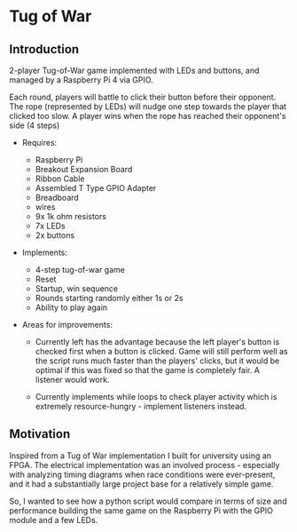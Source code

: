 # Tug of War

## Introduction
2-player Tug-of-War game implemented with LEDs and buttons, and managed by a Raspberry Pi 4 via GPIO.

Each round, players will battle to click their button before their opponent.
The rope (represented by LEDs) will nudge one step towards the player that clicked too slow.
A player wins when the rope has reached their opponent's side (4 steps)

- Requires:

  - Raspberry Pi
  - Breakout Expansion Board
  - Ribbon Cable
  - Assembled T Type GPIO Adapter
  - Breadboard
  - wires
  - 9x 1k ohm resistors
  - 7x LEDs
  - 2x buttons

- Implements:

  - 4-step tug-of-war game
  - Reset
  - Startup, win sequence
  - Rounds starting randomly either 1s or 2s
  - Ability to play again

- Areas for improvements:

  - Currently left has the advantage because the left player's button is checked first when a button is clicked. Game will still perform well as the script runs much faster than the players' clicks, but it would be optimal if this was fixed so that the game is completely fair. A listener would work.

  - Currently implements while loops to check player activity which is extremely resource-hungry - implement listeners instead.

## Motivation
Inspired from a Tug of War implementation I built for university using an FPGA.
The electrical implementation was an involved process - especially with analyzing timing diagrams when race conditions were ever-present, and it had a substantially large project base for a relatively simple game.

So, I wanted to see how a python script would compare in terms of size and performance building the same game on the Raspberry Pi with the GPIO module and a few LEDs.
